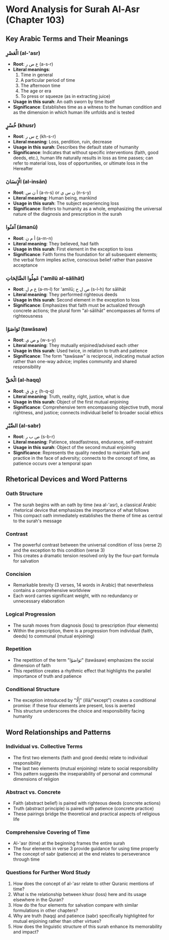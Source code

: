 # Word Analysis for Surah Al-Asr (Chapter 103)

## Key Arabic Terms and Their Meanings

### الْعَصْرِ (al-'asr)
- **Root**: ع ص ر (a-s-r)
- **Literal meanings**: 
  1. Time in general
  2. A particular period of time
  3. The afternoon time
  4. The age or era
  5. To press or squeeze (as in extracting juice)
- **Usage in this surah**: An oath sworn by time itself
- **Significance**: Establishes time as a witness to the human condition and as the dimension in which human life unfolds and is tested

### خُسْرٍ (khusr)
- **Root**: خ س ر (kh-s-r)
- **Literal meaning**: Loss, perdition, ruin, decrease
- **Usage in this surah**: Describes the default state of humanity
- **Significance**: Indicates that without specific interventions (faith, good deeds, etc.), human life naturally results in loss as time passes; can refer to material loss, loss of opportunities, or ultimate loss in the Hereafter

### الْإِنسَانَ (al-insān)
- **Root**: أ ن س (a-n-s) or ن س ي (n-s-y)
- **Literal meaning**: Human being, mankind
- **Usage in this surah**: The subject experiencing loss
- **Significance**: Refers to humanity as a whole, emphasizing the universal nature of the diagnosis and prescription in the surah

### آمَنُوا (āmanū)
- **Root**: أ م ن (a-m-n)
- **Literal meaning**: They believed, had faith
- **Usage in this surah**: First element in the exception to loss
- **Significance**: Faith forms the foundation for all subsequent elements; the verbal form implies active, conscious belief rather than passive acceptance

### عَمِلُوا الصَّالِحَاتِ ('amilū al-sālihāt)
- **Root**: ع م ل (a-m-l) for 'amilū; ص ل ح (s-l-h) for sālihāt
- **Literal meaning**: They performed righteous deeds
- **Usage in this surah**: Second element in the exception to loss
- **Significance**: Emphasizes that faith must be actualized through concrete actions; the plural form "al-sālihāt" encompasses all forms of righteousness

### تَوَاصَوْا (tawāsaw)
- **Root**: و ص ي (w-s-y)
- **Literal meaning**: They mutually enjoined/advised each other
- **Usage in this surah**: Used twice, in relation to truth and patience
- **Significance**: The form "tawāsaw" is reciprocal, indicating mutual action rather than one-way advice; implies community and shared responsibility

### الْحَقِّ (al-haqq)
- **Root**: ح ق ق (h-q-q)
- **Literal meaning**: Truth, reality, right, justice, what is due
- **Usage in this surah**: Object of the first mutual enjoining
- **Significance**: Comprehensive term encompassing objective truth, moral rightness, and justice; connects individual belief to broader social ethics

### الصَّبْرِ (al-sabr)
- **Root**: ص ب ر (s-b-r)
- **Literal meaning**: Patience, steadfastness, endurance, self-restraint
- **Usage in this surah**: Object of the second mutual enjoining
- **Significance**: Represents the quality needed to maintain faith and practice in the face of adversity; connects to the concept of time, as patience occurs over a temporal span

## Rhetorical Devices and Word Patterns

### Oath Structure
- The surah begins with an oath by time (wa al-'asr), a classical Arabic rhetorical device that emphasizes the importance of what follows
- This compact oath immediately establishes the theme of time as central to the surah's message

### Contrast
- The powerful contrast between the universal condition of loss (verse 2) and the exception to this condition (verse 3)
- This creates a dramatic tension resolved only by the four-part formula for salvation

### Concision
- Remarkable brevity (3 verses, 14 words in Arabic) that nevertheless contains a comprehensive worldview
- Each word carries significant weight, with no redundancy or unnecessary elaboration

### Logical Progression
- The surah moves from diagnosis (loss) to prescription (four elements)
- Within the prescription, there is a progression from individual (faith, deeds) to communal (mutual enjoining)

### Repetition
- The repetition of the term "تَوَاصَوْا" (tawāsaw) emphasizes the social dimension of faith
- This repetition creates a rhythmic effect that highlights the parallel importance of truth and patience

### Conditional Structure
- The exception introduced by "إِلَّا" (illā/"except") creates a conditional promise: if these four elements are present, loss is averted
- This structure underscores the choice and responsibility facing humanity

## Word Relationships and Patterns

### Individual vs. Collective Terms
- The first two elements (faith and good deeds) relate to individual responsibility
- The last two elements (mutual enjoining) relate to social responsibility
- This pattern suggests the inseparability of personal and communal dimensions of religion

### Abstract vs. Concrete
- Faith (abstract belief) is paired with righteous deeds (concrete actions)
- Truth (abstract principle) is paired with patience (concrete practice)
- These pairings bridge the theoretical and practical aspects of religious life

### Comprehensive Covering of Time
- Al-'asr (time) at the beginning frames the entire surah
- The four elements in verse 3 provide guidance for using time properly
- The concept of sabr (patience) at the end relates to perseverance through time

### Questions for Further Word Study
1. How does the concept of al-'asr relate to other Quranic mentions of time?
2. What is the relationship between khusr (loss) here and its usage elsewhere in the Quran?
3. How do the four elements for salvation compare with similar formulations in other chapters?
4. Why are truth (haqq) and patience (sabr) specifically highlighted for mutual enjoining rather than other virtues?
5. How does the linguistic structure of this surah enhance its memorability and impact?